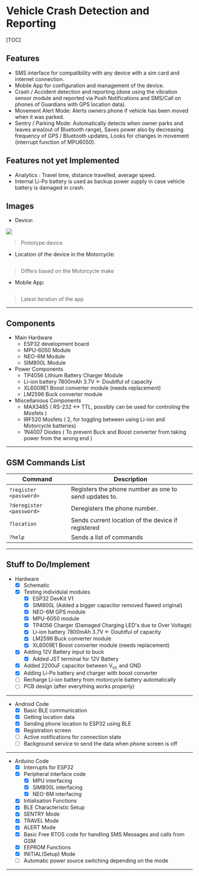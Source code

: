 
# Vehicle Crash Detection and Reporting


[TOC]

Features
----

- SMS interface for compatibility with any device with a sim card and internet connection.
- Mobile App for configuration and management of the device.
- Crash / Accident detection and reporting.(done using the vibration sensor module and reported via Push Notifications and SMS/Call on phones of Guardians with GPS location data).
- Movement Alert Mode: Alerts owners phone if vehicle has been moved when it was parked.
- Sentry / Parking Mode: Automatically detects when owner parks and leaves area(out of Bluetooth range), Saves power also by decreasing frequency of GPS / Bluetooth updates, Looks for changes in movement (interrupt function of MPU6050).

Features not yet Implemented
----
- Analytics : Travel time, distance travelled, average speed.
- Internal Li-Po battery is used as backup power supply in case vehicle battery is damaged in crash.

Images
---
- Device:

![](https://pandao.github.io/editor.md/examples/images/4.jpg)

> Prototype device

- Location of the device in the Motorcycle:

![]()

> Differs based on the Motorcycle make

- Mobile App:

![]()

> Latest iteration of the app

----

Components
------
+ Main Hardware
	+ ESP32 development board
	+ MPU-6050 Module
	+ NEO-6M Module
	+ SIM800L Module
+ Power Components
	+ TP4056 Lithium Battery Charger Module
	+ Li-ion battery 7800mAh 3.7V <- Doubtful of capacity
	+ XL6009E1 Boost converter module (needs replacement)
	+ LM2596 Buck converter module
+ Miscellanious Components
	+ MAX3485 ( RS-232 <-> TTL, possibly can be used for controling the Mosfets )
	+ IRF520 Mosfets ( 2, for toggling between using Li-ion and Motorcycle batteries)
	+ 1N4007 Diodes ( To prevent Buck and Boost converter from taking power from the wrong end )
-------

GSM Commands List
-------

| Command   | Description                    |
| ------------- | ------------------------------ |
| `?register <password>`     | Registers the phone number as one to send updates to. |
| `?deregister <password>`   | Deregisters the phone number. |
| `?location` | Sends current location of the device if registered |
| `?help` | Sends a list of commands |
----

Stuff to Do/Implement
----

+ Hardware
	- [x] Schematic
	- [x] Testing individulal modules
		- [x] ESP32 DevKit V1
		- [x] SIM800L (Added a bigger capacitor removed flawed original)
		- [x] NEO-6M GPS module
		- [x] MPU-6050 module
		- [x] TP4056 Charger (Damaged Charging LED's due to Over Voltage)
		- [x] Li-ion battery 7800mAh 3.7V <- Doubtful of capacity
		- [x] LM2596 Buck converter module
		- [x] XL6009E1 Boost converter module (needs replacement)
	- [x] Adding 12V Battery input to buck
		- [x] Added JST terminal for 12V Battery
	- [x] Added 2200uF capacitor between V<sub>cc</sub> and GND
	- [x] Adding Li-Po battery and charger with boost converter
	- [ ] Recharge Li-ion battery from motorcycle battery automatically
	- [ ] PCB design (after everything works properly)
----
+ Android Code
	- [x] Basic BLE communication
	- [x] Getting location data
	- [x] Sending phone location to ESP32 using BLE
	- [x] Registration screen
	- [ ] Active notifications for connection state
	- [ ] Background service to send the data when phone screen is off
----
+ Arduino Code
	- [x] Interrupts for ESP32
	- [x] Peripheral interface code
		- [x] MPU interfacing
		- [x] SIM800L interfacing
		- [x] NEO-6M interfacing
	- [x] Intialisation Functions
	- [x] BLE Characteristic Setup
	- [x] SENTRY Mode
	- [x] TRAVEL Mode
	- [x] ALERT Mode
	- [x] Basic Free RTOS code for handling SMS Messages and calls from GSM
	- [x] EEPROM Functions
	- [x] INITIAL(Setup) Mode
	- [ ] Automatic power source switching depending on the mode
------
